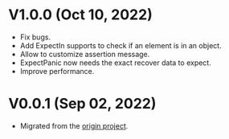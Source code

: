 # V1.0.0 (Oct 10, 2022)

-   Fix bugs.
-   Add ExpectIn supports to check if an element is in an object.
-   Allow to customize assertion message.
-   ExpectPanic now needs the exact recover data to expect.
-   Improve performance.

# V0.0.1 (Sep 02, 2022)

-   Migrated from the [origin project](https://github.com/xybor/xyplatform).
